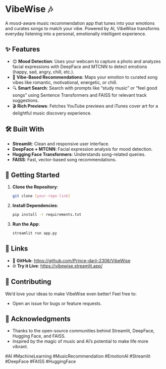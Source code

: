 # VibeWise 🎶

A mood-aware music recommendation app that tunes into your emotions and curates songs to match your vibe. Powered by AI, VibeWise transforms everyday listening into a personal, emotionally intelligent experience.

## ✨ Features

- 😊 **Mood Detection**: Uses your webcam to capture a photo and analyzes facial expressions with DeepFace and MTCNN to detect emotions (happy, sad, angry, chill, etc.).
- 🎵 **Vibe-Based Recommendations**: Maps your emotion to curated song vibes like romantic, motivational, energetic, or chill.
- 🔍 **Smart Search**: Search with prompts like “study music” or “feel good songs” using Sentence Transformers and FAISS for relevant track suggestions.
- 🎬 **Rich Previews**: Fetches YouTube previews and iTunes cover art for a delightful music discovery experience.

## 🛠️ Built With

- **Streamlit**: Clean and responsive user interface.
- **DeepFace + MTCNN**: Facial expression analysis for mood detection.
- **Hugging Face Transformers**: Understands song-related queries.
- **FAISS**: Fast, vector-based song recommendations.

## 🚀 Getting Started

1. **Clone the Repository**:

   ```bash
   git clone [your-repo-link]
   ```
2. **Install Dependencies**:

   ```bash
   pip install -r requirements.txt
   ```
3. **Run the App**:

   ```bash
   streamlit run app.py
   ```

## 🔗 Links

- 📂 **GitHub**: https://github.com/Prince-darji-2306/VibeWise
- 🌐 **Try it Live**: https://vibewise.streamlit.app/

## 🤝 Contributing

We’d love your ideas to make VibeWise even better! Feel free to:

- Open an issue for bugs or feature requests.

## 🙌 Acknowledgments

- Thanks to the open-source communities behind Streamlit, DeepFace, Hugging Face, and FAISS.
- Inspired by the magic of music and AI’s potential to make life more vibrant.

#AI #MachineLearning #MusicRecommendation #EmotionAI #Streamlit #DeepFace #FAISS #HuggingFace